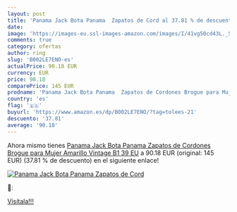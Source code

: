 ```yaml
---
layout: post
title: 'Panama Jack Bota Panama  Zapatos de Cord al 37.81 % de descuento'
date: 
image: 'https://images-eu.ssl-images-amazon.com/images/I/41vg50cd43L._SL200_.jpg'
comments: true
category: ofertas
author: ring
slug: 'B002LE7ENO-es'
actualPrice: 90.18 EUR
currency: EUR
price: 90.18
comparePrice: 145 EUR
prodname: 'Panama Jack Bota Panama  Zapatos de Cordones Brogue para Mujer  Amarillo  Vintage B1   39 EU'
country: 'es'
flag: '🇪🇸'
buyurl: 'https://www.amazon.es/dp/B002LE7ENO/?tag=tolees-21'
descuento: '37.81'
average: '90.18'
---
```


Ahora mismo tienes [Panama Jack Bota Panama  Zapatos de Cordones Brogue para Mujer  Amarillo  Vintage B1   39 EU](https://www.amazon.es/dp/B002LE7ENO/?tag=tolees-21) a 90.18 EUR (original: 145 EUR) (37.81 %  de descuento) en el siguiente enlace!

[![Panama Jack Bota Panama  Zapatos de Cord](https://images-eu.ssl-images-amazon.com/images/I/41vg50cd43L._SL200_.jpg)](https://www.amazon.es/dp/B002LE7ENO/?tag=tolees-21)

🔎:


[Visítala!!!](https://www.amazon.es/dp/B002LE7ENO/?tag=tolees-21)
